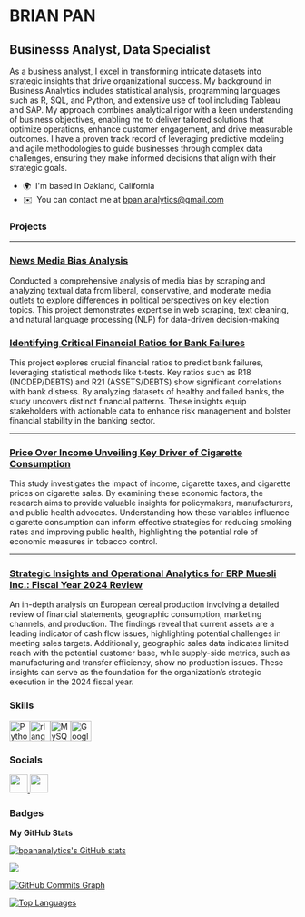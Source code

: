 BRIAN PAN
==========================

Businesss Analyst, Data Specialist
----------------------------------

As a business analyst, I excel in transforming intricate datasets into strategic insights that drive organizational success. My background in Business Analytics includes statistical analysis, programming languages such as R, SQL, and Python, and extensive use of tool including Tableau and SAP. My approach combines analytical rigor with a keen understanding of business objectives, enabling me to deliver tailored solutions that optimize operations, enhance customer engagement, and drive measurable outcomes. I have a proven track record of leveraging predictive modeling and agile methodologies to guide businesses through complex data challenges, ensuring they make informed decisions that align with their strategic goals.

* 🌍  I'm based in Oakland, California
* ✉️  You can contact me at [bpan.analytics@gmail.com](mailto:bpan.analytics@gmail.com)

### Projects

---
### [News Media Bias Analysis](https://github.com/bpananalytics/bpananalytics/blob/main/News%20Bias%20Analysis/Presentation)
Conducted a comprehensive analysis of media bias by scraping and analyzing textual data from liberal, conservative, and moderate media outlets to explore differences in political perspectives on key election topics. This project demonstrates expertise in web scraping, text cleaning, and natural language processing (NLP) for data-driven decision-making



### [Identifying Critical Financial Ratios for Bank Failures](https://github.com/bpananalytics/bpananalytics/blob/main/Critical_Insights_Identifying_Crucial_Financial_Ratios_for_Predicting_Bank_Failures.ipynb)

This project explores crucial financial ratios to predict bank failures, leveraging statistical methods like t-tests. Key ratios such as R18 (INCDEP/DEBTS) and R21 (ASSETS/DEBTS) show significant correlations with bank distress. By analyzing datasets of healthy and failed banks, the study uncovers distinct financial patterns. These insights equip stakeholders with actionable data to enhance risk management and bolster financial stability in the banking sector.

---
### [Price Over Income Unveiling Key Driver of Cigarette Consumption](https://github.com/bpananalytics/bpananalytics/blob/main/Price_Over_Income_Unveiling_the_Key_Driver_of_Cigarette_Consumption.ipynb)

This study investigates the impact of income, cigarette taxes, and cigarette prices on cigarette sales. By examining these economic factors, the research aims to provide valuable insights for policymakers, manufacturers, and public health advocates. Understanding how these variables influence cigarette consumption can inform effective strategies for reducing smoking rates and improving public health, highlighting the potential role of economic measures in tobacco control.

---
### [Strategic Insights and Operational Analytics for ERP Muesli Inc.: Fiscal Year 2024 Review](https://github.com/bpananalytics/bpananalytics/blob/main/Muesli%20Analysis.docx)

An in-depth analysis on European cereal production involving a detailed review of financial statements, geographic consumption, marketing channels, and production. The findings reveal that current assets are a leading indicator of cash flow issues, highlighting potential challenges in meeting sales targets. Additionally, geographic sales data indicates limited reach with the potential customer base, while supply-side metrics, such as manufacturing and transfer efficiency, show no production issues. These insights can serve as the foundation for the organization’s strategic execution in the 2024 fiscal year.

### Skills


<p align="left">
<a href="https://www.python.org/" target="_blank" rel="noreferrer"><img src="https://raw.githubusercontent.com/danielcranney/readme-generator/main/public/icons/skills/python-colored.svg" width="36" height="36" alt="Python" /></a><a href="https://www.r-project.org/" target="_blank" rel="noreferrer"><img src="https://raw.githubusercontent.com/danielcranney/readme-generator/main/public/icons/skills/rlang-colored.svg" width="36" height="36" alt="rlang" /></a><a href="https://www.mysql.com/" target="_blank" rel="noreferrer"><img src="https://raw.githubusercontent.com/danielcranney/readme-generator/main/public/icons/skills/mysql-colored.svg" width="36" height="36" alt="MySQL" /></a><a href="https://cloud.google.com/" target="_blank" rel="noreferrer"><img src="https://raw.githubusercontent.com/danielcranney/readme-generator/main/public/icons/skills/googlecloud-colored.svg" width="36" height="36" alt="Google Cloud" /></a>
</p>


### Socials

<p align="left"> <a href="https://www.github.com/bpananalytics" target="_blank" rel="noreferrer"> <picture> <source media="(prefers-color-scheme: dark)" srcset="https://raw.githubusercontent.com/danielcranney/readme-generator/main/public/icons/socials/github-dark.svg" /> <source media="(prefers-color-scheme: light)" srcset="https://raw.githubusercontent.com/danielcranney/readme-generator/main/public/icons/socials/github.svg" /> <img src="https://raw.githubusercontent.com/danielcranney/readme-generator/main/public/icons/socials/github.svg" width="32" height="32" /> </picture> </a> <a href="https://www.linkedin.com/in/brian-pan" target="_blank" rel="noreferrer"> <picture> <source media="(prefers-color-scheme: dark)" srcset="https://raw.githubusercontent.com/danielcranney/readme-generator/main/public/icons/socials/linkedin-dark.svg" /> <source media="(prefers-color-scheme: light)" srcset="https://raw.githubusercontent.com/danielcranney/readme-generator/main/public/icons/socials/linkedin.svg" /> <img src="https://raw.githubusercontent.com/danielcranney/readme-generator/main/public/icons/socials/linkedin.svg" width="32" height="32" /> </picture> </a></p>

### Badges

<b>My GitHub Stats</b>

<a href="http://www.github.com/bpananalytics"><img src="https://github-readme-stats.vercel.app/api?username=bpananalytics&show_icons=true&hide=&count_private=true&title_color=0891b2&text_color=ffffff&icon_color=0891b2&bg_color=1c1917&hide_border=true&show_icons=true" alt="bpananalytics's GitHub stats" /></a>

<a href="http://www.github.com/bpananalytics"><img src="https://github-readme-streak-stats.herokuapp.com/?user=bpananalytics&stroke=ffffff&background=1c1917&ring=0891b2&fire=0891b2&currStreakNum=ffffff&currStreakLabel=0891b2&sideNums=ffffff&sideLabels=ffffff&dates=ffffff&hide_border=true" /></a>

<a href="http://www.github.com/bpananalytics"><img src="https://github-readme-activity-graph.cyclic.app/graph?username=bpananalytics&bg_color=1c1917&color=ffffff&line=0891b2&point=ffffff&area_color=1c1917&area=true&hide_border=true&custom_title=GitHub%20Commits%20Graph" alt="GitHub Commits Graph" /></a>

<a href="https://github.com/bpananalytics" align="left"><img src="https://github-readme-stats.vercel.app/api/top-langs/?username=bpananalytics&langs_count=10&title_color=0891b2&text_color=ffffff&icon_color=0891b2&bg_color=1c1917&hide_border=true&locale=en&custom_title=Top%20%Languages" alt="Top Languages" /></a>
